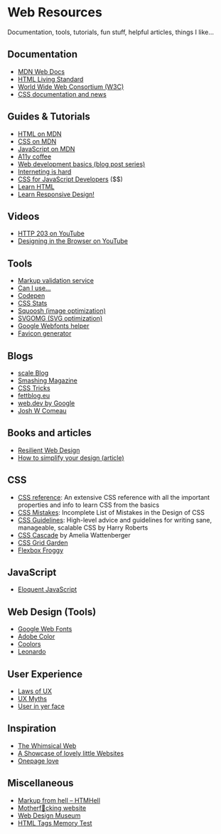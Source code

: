 # Web Resources

Documentation, tools, tutorials, fun stuff, helpful articles, things I like…

## Documentation

- [MDN Web Docs](https://developer.mozilla.org/en-US/)
- [HTML Living Standard](https://html.spec.whatwg.org/multipage/)
- [World Wide Web Consortium (W3C)](https://www.w3.org)
- [CSS documentation and news](https://www.w3.org/Style/CSS/)

## Guides & Tutorials

- [HTML on MDN](https://developer.mozilla.org/en-US/docs/Learn/HTML)
- [CSS on MDN](https://developer.mozilla.org/en-US/docs/Learn/CSS)
- [JavaScript on MDN](https://developer.mozilla.org/en-US/docs/Learn/JavaScript)
- [A11y coffee](https://a11y.coffee)
- [Web development basics (blog post series)](https://www.scale.at/blog/collections/web-dev-basics)
- [Interneting is hard](https://www.internetingishard.com)
- [CSS for JavaScript Developers](https://css-for-js.dev) ($$)
- [Learn HTML](https://web.dev/learn/html/)
- [Learn Responsive Design!](https://web.dev/learn/design/)

## Videos

- [HTTP 203 on YouTube](https://www.youtube.com/playlist?list=PLNYkxOF6rcIAKIQFsNbV0JDws_G_bnNo9)
- [Designing in the Browser on YouTube](https://www.youtube.com/playlist?list=PLNYkxOF6rcIDI0QtJvW6vKonTxn6azCsD)

## Tools

- [Markup validation service](https://validator.w3.org)
- [Can I use…](https://caniuse.com)
- [Codepen](https://codepen.io)
- [CSS Stats](https://cssstats.com)
- [Squoosh (image optimization)](https://squoosh.app)
- [SVGOMG (SVG optimization)](https://jakearchibald.github.io/svgomg/)
- [Google Webfonts helper](https://google-webfonts-helper.herokuapp.com/fonts)
- [Favicon generator](https://realfavicongenerator.net)

## Blogs

- [scale Blog](https://www.scale.at/blog)
- [Smashing Magazine](https://www.smashingmagazine.com)
- [CSS Tricks](https://css-tricks.com)
- [fettblog.eu](https://fettblog.eu)
- [web.dev by Google](https://web.dev)
- [Josh W Comeau](https://www.joshwcomeau.com)

## Books and articles

- [Resilient Web Design](https://resilientwebdesign.com)
- [How to simplify your design (article)](https://uxplanet.org/how-to-simplify-your-design-69d97fde11b9)

## CSS

- [CSS reference](https://tympanus.net/codrops/css_reference/): An extensive CSS reference with all the important properties and info to learn CSS from the basics
- [CSS Mistakes](https://wiki.csswg.org/ideas/mistakes): Incomplete List of Mistakes in the Design of CSS
- [CSS Guidelines](https://cssguidelin.es): High-level advice and guidelines for writing sane, manageable, scalable CSS by Harry Roberts
- [CSS Cascade](https://wattenberger.com/blog/css-cascade) by Amelia Wattenberger
- [CSS Grid Garden](https://cssgridgarden.com)
- [Flexbox Froggy](https://flexboxfroggy.com)

## JavaScript

- [Eloquent JavaScript](https://eloquentjavascript.net)

## Web Design (Tools)

- [Google Web Fonts](https://fonts.google.com)
- [Adobe Color](https://color.adobe.com/create/color-wheel)
- [Coolors](https://coolors.co)
- [Leonardo](https://leonardocolor.io/)

## User Experience

- [Laws of UX](https://lawsofux.com)
- [UX Myths](https://uxmyths.com/)
- [User in yer face](https://userinyerface.com)

## Inspiration

- [The Whimsical Web](https://whimsical.club)
- [A Showcase of lovely little Websites](https://www.smashingmagazine.com/2021/11/showcase-lovely-little-websites/)
- [Onepage love](https://onepagelove.com)

## Miscellaneous

- [Markup from hell – HTMHell](https://www.htmhell.dev)
- [Motherf🐶cking website](https://motherfuckingwebsite.com)
- [Web Design Museum](https://www.webdesignmuseum.org)
- [HTML Tags Memory Test](https://codepen.io/plfstr/full/zYqQeRw)
